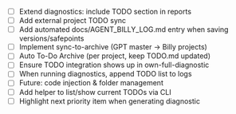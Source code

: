 - [ ] Extend diagnostics: include TODO section in reports
- [ ] Add external project TODO sync
- [ ] Add automated docs/AGENT_BILLY_LOG.md entry when saving versions/safepoints
- [ ] Implement sync-to-archive (GPT master → Billy projects)
- [ ] Auto To-Do Archive (per project, keep TODO.md updated)
- [ ] Ensure TODO integration shows up in own-full-diagnostic
- [ ] When running diagnostics, append TODO list to logs
- [ ] Future: code injection & folder management
- [ ] Add helper to list/show current TODOs via CLI
- [ ] Highlight next priority item when generating diagnostic
